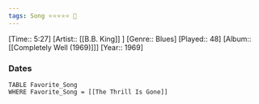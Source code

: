 ```yaml
---
tags: Song ⭐⭐⭐⭐⭐ 💛
---
```

[Time:: 5:27]
[Artist:: [[B.B. King]] ]
[Genre:: Blues]
[Played:: 48]
[Album:: [[Completely Well (1969)]]]
[Year:: 1969]
### Dates
````dataview
TABLE Favorite_Song
WHERE Favorite_Song = [[The Thrill Is Gone]]
````